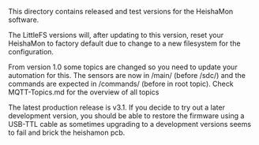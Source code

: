 
This directory contains released and test versions for the HeishaMon software. 

The LittleFS versions will, after updating to this version, reset your HeishaMon to factory default due to change to a new filesystem for the configuration.

From version 1.0 some topics are changed so you need to update your automation for this.
The sensors are now in /main/ (before /sdc/) and the commands are expected in /commands/ (before in root topic). Check MQTT-Topics.md for the overview of all topics

The latest production release is v3.1. If you decide to try out a later development version, you should be able to restore the firmware using a USB-TTL cable as sometimes upgrading to a development versions seems to fail and brick the heishamon pcb.

